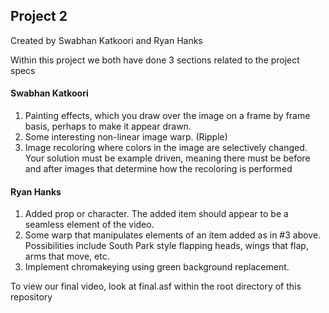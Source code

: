 ## Project 2
Created by Swabhan Katkoori and Ryan Hanks

Within this project we both have done 3 sections related to the project specs

#### Swabhan Katkoori
1. Painting effects, which you draw over the image on a frame by frame basis, perhaps to make it appear drawn.
2. Some interesting non-linear image warp. (Ripple)
3. Image recoloring where colors in the image are selectively changed. Your solution must be example driven, meaning there must be before and after images that determine how the recoloring is performed

#### Ryan Hanks
1. Added prop or character. The added item should appear to be a seamless element of the video.
2. Some warp that manipulates elements of an item added as in #3 above. Possibilities include South Park style flapping heads, wings that flap, arms that move, etc.
3. Implement chromakeying using green background replacement.

To view our final video, look at final.asf within the root directory of this repository
